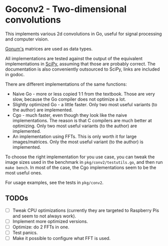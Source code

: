 # Goconv2 - Two-dimensional convolutions

This implements various 2d convolutions in Go, useful for signal processing and computer vision.

[Gonum's](https://www.gonum.org/) matrices are used as data types.

All implementations are tested against the output of the equivalent implementations in [SciPy](https://scipy.org/), assuming that those are probably correct.
The documentation is also conveniently outsourced to SciPy, links are included in godoc.

There are different implementations of the same functions:

- Naive Go - more or less copied 1:1 from the textbook. Those are very slow, because the Go compiler does not optimize a lot.
- Slightly optimized Go - a little faster. Only two most useful variants (to the author) are implemented.
- Cgo - much faster, even though they look like the naive implementations. The reason is that C compilers are much better at optimizing. Only two most useful variants (to the author) are implemented.
- An implementation using FFTs. This is only worth it for large images/matrices. Only the most useful variant (to the author) is implemented.

To choose the right implementation for you use case, you can tweak the image sizes used in the benchmark in `pkg/conv2/testutils.go`, and then run `make bench`.
In most of the case, the Cgo implementations seem to be the most useful ones.

For usage examples, see the tests in `pkg/conv2`.

## TODOs
- [ ] Tweak CPU optimizations (currently they are targeted to Raspberry Pis and seem to not always work).
- [ ] Implement more optimized versions.
- [ ] Optimize: do 2 FFTs in one.
- [ ] Test panics.
- [ ] Make it possible to configure what FFT is used.
